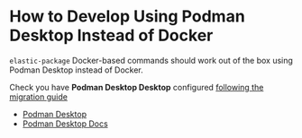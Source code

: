 # How to Develop Using Podman Desktop Instead of Docker

`elastic-package` Docker-based commands should work out of the box using Podman Desktop instead of Docker.

Check you have **Podman Desktop Desktop** configured [following the migration guide](https://podman-desktop.io/docs/migrating-from-docker/managing-docker-compatibility)

- [Podman Desktop](https://podman-desktop.io/)
- [Podman Desktop Docs](https://podman-desktop.io/docs/intro)
